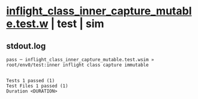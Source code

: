 # [inflight_class_inner_capture_mutable.test.w](../../../../../examples/tests/valid/inflight_class_inner_capture_mutable.test.w) | test | sim

## stdout.log
```log
pass ─ inflight_class_inner_capture_mutable.test.wsim » root/env0/test:inner inflight class capture immutable
 
 
Tests 1 passed (1)
Test Files 1 passed (1)
Duration <DURATION>
```

